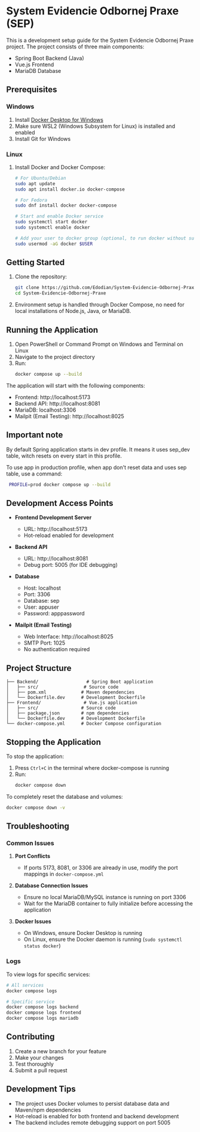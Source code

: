 # System Evidencie Odbornej Praxe (SEP)

This is a development setup guide for the System Evidencie Odbornej Praxe project. The project consists of three main components:
- Spring Boot Backend (Java)
- Vue.js Frontend
- MariaDB Database

## Prerequisites

### Windows
1. Install [Docker Desktop for Windows](https://www.docker.com/products/docker-desktop/)
2. Make sure WSL2 (Windows Subsystem for Linux) is installed and enabled
3. Install Git for Windows

### Linux
1. Install Docker and Docker Compose:
   ```bash
   # For Ubuntu/Debian
   sudo apt update
   sudo apt install docker.io docker-compose

   # For Fedora
   sudo dnf install docker docker-compose

   # Start and enable Docker service
   sudo systemctl start docker
   sudo systemctl enable docker

   # Add your user to docker group (optional, to run docker without sudo)
   sudo usermod -aG docker $USER
   ```

## Getting Started

1. Clone the repository:
   ```bash
   git clone https://github.com/Edodian/System-Evidencie-Odbornej-Praxe.git
   cd System-Evidencie-Odbornej-Praxe
   ```

2. Environment setup is handled through Docker Compose, no need for local installations of Node.js, Java, or MariaDB.

## Running the Application

1. Open PowerShell or Command Prompt on Windows and Terminal on Linux
2. Navigate to the project directory
3. Run:
   ```bash
   docker compose up --build
   ```

The application will start with the following components:
- Frontend: http://localhost:5173
- Backend API: http://localhost:8081
- MariaDB: localhost:3306
- Mailpit (Email Testing): http://localhost:8025

## Important note

By default Spring application starts in dev profile. It means it uses sep_dev table, witch resets on every start in this profile.

To use app in production profile, when app don't reset data and uses sep table, use a command:
  ```bash
   PROFILE=prod docker compose up --build
   ```

## Development Access Points

- **Frontend Development Server**
  - URL: http://localhost:5173
  - Hot-reload enabled for development

- **Backend API**
  - URL: http://localhost:8081
  - Debug port: 5005 (for IDE debugging)

- **Database**
  - Host: localhost
  - Port: 3306
  - Database: sep
  - User: appuser
  - Password: apppassword

- **Mailpit (Email Testing)**
  - Web Interface: http://localhost:8025
  - SMTP Port: 1025
  - No authentication required

## Project Structure

```
├── Backend/                  # Spring Boot application
│   ├── src/                 # Source code
│   ├── pom.xml             # Maven dependencies
│   └── Dockerfile.dev      # Development Dockerfile
├── Frontend/                # Vue.js application
│   ├── src/                # Source code
│   ├── package.json        # npm dependencies
│   └── Dockerfile.dev      # Development Dockerfile
└── docker-compose.yml      # Docker Compose configuration
```

## Stopping the Application

To stop the application:
1. Press `Ctrl+C` in the terminal where docker-compose is running
2. Run:
   ```bash
   docker compose down
   ```

To completely reset the database and volumes:
```bash
docker compose down -v
```

## Troubleshooting

### Common Issues

1. **Port Conflicts**
   - If ports 5173, 8081, or 3306 are already in use, modify the port mappings in `docker-compose.yml`

2. **Database Connection Issues**
   - Ensure no local MariaDB/MySQL instance is running on port 3306
   - Wait for the MariaDB container to fully initialize before accessing the application

3. **Docker Issues**
   - On Windows, ensure Docker Desktop is running
   - On Linux, ensure the Docker daemon is running (`sudo systemctl status docker`)

### Logs

To view logs for specific services:
```bash
# All services
docker compose logs

# Specific service
docker compose logs backend
docker compose logs frontend
docker compose logs mariadb
```

## Contributing

1. Create a new branch for your feature
2. Make your changes
3. Test thoroughly
4. Submit a pull request

## Development Tips

- The project uses Docker volumes to persist database data and Maven/npm dependencies
- Hot-reload is enabled for both frontend and backend development
- The backend includes remote debugging support on port 5005